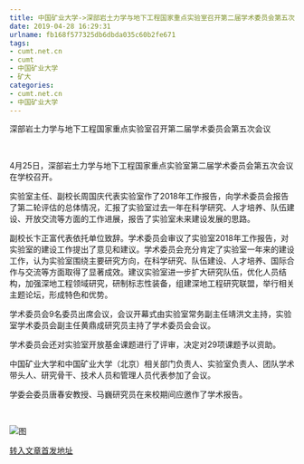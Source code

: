 ```yaml
---
title: 中国矿业大学->深部岩土力学与地下工程国家重点实验室召开第二届学术委员会第五次会议 | cumt.net.cn
date: 2019-04-28 16:29:31
urlname: fb168f577325db6dbda035c60b2fe671
tags: 
- cumt.net.cn
- cumt
- 中国矿业大学
- 矿大
categories:
- cumt.net.cn
- 中国矿业大学
---
```


深部岩土力学与地下工程国家重点实验室召开第二届学术委员会第五次会议

  

4月25日，深部岩土力学与地下工程国家重点实验室第二届学术委员会第五次会议在学校召开。

实验室主任、副校长周国庆代表实验室作了2018年工作报告，向学术委员会报告了第二轮评估的总体情况，汇报了实验室过去一年在科学研究、人才培养、队伍建设、开放交流等方面的工作进展，报告了实验室未来建设发展的思路。

副校长卞正富代表依托单位致辞。学术委员会审议了实验室2018年工作报告，对实验室的建设工作提出了意见和建议。学术委员会充分肯定了实验室一年来的建设工作，认为实验室围绕主要研究方向，在科学研究、队伍建设、人才培养、国际合作与交流等方面取得了显著成效。建议实验室进一步扩大研究队伍，优化人员结构，加强深地工程领域研究，研制标志性装备，组建深地工程研究联盟，举行相关主题论坛，形成特色和优势。

学术委员会9名委员出席会议，会议开幕式由实验室常务副主任靖洪文主持，实验室学术委员会副主任黄鼎成研究员主持了学术委员会会议。

学术委员会还对实验室开放基金课题进行了评审，决定对29项课题予以资助。

中国矿业大学和中国矿业大学（北京）相关部门负责人、实验室负责人、团队学术带头人、研究骨干、技术人员和管理人员代表参加了会议。

学委会委员唐春安教授、马巍研究员在来校期间应邀作了学术报告。

  

![图](http://xwzx.cumt.edu.cn/_upload/article/images/1e/b3/5f5c5fcf470f990440f42d292852/bf56c605-328f-4899-8782-a7a454b7bf64.png)

[转入文章首发地址](http://xwzx.cumt.edu.cn/f7/d1/c513a522193/page.htm)